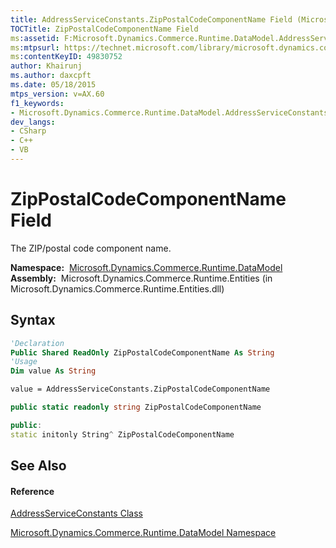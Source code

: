 ```yaml
---
title: AddressServiceConstants.ZipPostalCodeComponentName Field (Microsoft.Dynamics.Commerce.Runtime.DataModel)
TOCTitle: ZipPostalCodeComponentName Field
ms:assetid: F:Microsoft.Dynamics.Commerce.Runtime.DataModel.AddressServiceConstants.ZipPostalCodeComponentName
ms:mtpsurl: https://technet.microsoft.com/library/microsoft.dynamics.commerce.runtime.datamodel.addressserviceconstants.zippostalcodecomponentname(v=AX.60)
ms:contentKeyID: 49830752
author: Khairunj
ms.author: daxcpft
ms.date: 05/18/2015
mtps_version: v=AX.60
f1_keywords:
- Microsoft.Dynamics.Commerce.Runtime.DataModel.AddressServiceConstants.ZipPostalCodeComponentName
dev_langs:
- CSharp
- C++
- VB
---
```


# ZipPostalCodeComponentName Field

The ZIP/postal code component name.

**Namespace:**  [Microsoft.Dynamics.Commerce.Runtime.DataModel](microsoft-dynamics-commerce-runtime-datamodel-namespace.md)  
**Assembly:**  Microsoft.Dynamics.Commerce.Runtime.Entities (in Microsoft.Dynamics.Commerce.Runtime.Entities.dll)

## Syntax

``` vb
'Declaration
Public Shared ReadOnly ZipPostalCodeComponentName As String
'Usage
Dim value As String

value = AddressServiceConstants.ZipPostalCodeComponentName
```

``` csharp
public static readonly string ZipPostalCodeComponentName
```

``` c++
public:
static initonly String^ ZipPostalCodeComponentName
```

## See Also

#### Reference

[AddressServiceConstants Class](addressserviceconstants-class-microsoft-dynamics-commerce-runtime-datamodel.md)

[Microsoft.Dynamics.Commerce.Runtime.DataModel Namespace](microsoft-dynamics-commerce-runtime-datamodel-namespace.md)

